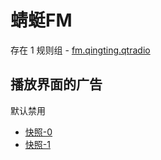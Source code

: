 # 蜻蜓FM

存在 1 规则组 - [fm.qingting.qtradio](/src/apps/fm.qingting.qtradio.ts)

## 播放界面的广告

默认禁用

- [快照-0](https://i.gkd.li/i/12640438)
- [快照-1](https://i.gkd.li/i/12640981)
